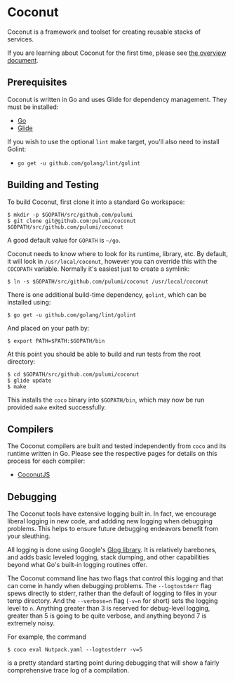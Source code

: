 # Coconut

Coconut is a framework and toolset for creating reusable stacks of services.

If you are learning about Coconut for the first time, please see [the overview document](docs/overview.md).

## Prerequisites

Coconut is written in Go and uses Glide for dependency management.  They must be installed:

* [Go](https://golang.org/doc/install)
* [Glide](https://github.com/Masterminds/glide)

If you wish to use the optional `lint` make target, you'll also need to install Golint:

* `go get -u github.com/golang/lint/golint`

## Building and Testing

To build Coconut, first clone it into a standard Go workspace:

    $ mkdir -p $GOPATH/src/github.com/pulumi
    $ git clone git@github.com:pulumi/coconut $GOPATH/src/github.com/pulumi/coconut

A good default value for `GOPATH` is `~/go`.

Coconut needs to know where to look for its runtime, library, etc.  By default, it will look in `/usr/local/coconut`,
however you can override this with the `COCOPATH` variable.  Normally it's easiest just to create a symlink:

    $ ln -s $GOPATH/src/github.com/pulumi/coconut /usr/local/coconut

There is one additional build-time dependency, `golint`, which can be installed using:

    $ go get -u github.com/golang/lint/golint

And placed on your path by:

    $ export PATH=$PATH:$GOPATH/bin

At this point you should be able to build and run tests from the root directory:

    $ cd $GOPATH/src/github.com/pulumi/coconut
    $ glide update
    $ make

This installs the `coco` binary into `$GOPATH/bin`, which may now be run provided `make` exited successfully.

## Compilers

The Coconut compilers are built and tested independently from `coco` and its runtime written in Go.  Please see
the respective pages for details on this process for each compiler:

* [CoconutJS](tools/cocojs/README.md)

## Debugging

The Coconut tools have extensive logging built in.  In fact, we encourage liberal logging in new code, and addding new
logging when debugging problems.  This helps to ensure future debugging endeavors benefit from your sleuthing.

All logging is done using Google's [Glog library](https://github.com/golang/glog).  It is relatively barebones, and adds
basic leveled logging, stack dumping, and other capabilities beyond what Go's built-in logging routines offer.

The Coconut command line has two flags that control this logging and that can come in handy when debugging problems.  The
`--logtostderr` flag spews directly to stderr, rather than the default of logging to files in your temp directory.  And
the `--verbose=n` flag (`-v=n` for short) sets the logging level to `n`.  Anything greater than 3 is reserved for
debug-level logging, greater than 5 is going to be quite verbose, and anything beyond 7 is extremely noisy.

For example, the command

    $ coco eval Nutpack.yaml --logtostderr -v=5

is a pretty standard starting point during debugging that will show a fairly comprehensive trace log of a compilation.


